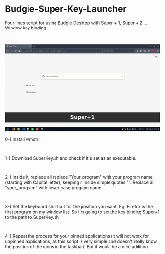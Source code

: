 # Budgie-Super-Key-Launcher
<p>Four lines script for using Budgie Desktop with Super + 1, Super + 2 ... Window key binding: </p>

<br>

![](example.gif)
<p>0-) Install wmctrl </p><br>
<p>1-) Download SuperKey.sh  and check if it's set as an executable.</p><br>
<p>2-) Inside it, replace all replace "Your_program" with your program name (starting with Capital letter), keeping it inside simple quotes ' '. Replace all "your_program" with lower case program name.  </p><br>
<p>3-) Set the keyboard shortcut for the position you want. Eg: Firefox is the first program on my window list. So I'm going to set the key binding Super+1 to the path to SuperKey.sh</p><br>
<p>4-) Repeat the process for your pinned applications (it will not work for unpinned applications, as this script is very simple and doesn't really know the position of the icons in the taskbar). But it would be a nice addition. </p><br>
